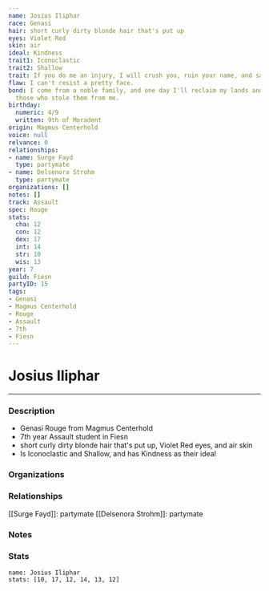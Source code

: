 ```yaml
---
name: Josius Iliphar
race: Genasi
hair: short curly dirty blonde hair that's put up
eyes: Violet Red
skin: air
ideal: Kindness
trait1: Iconoclastic
trait2: Shallow
trait: If you do me an injury, I will crush you, ruin your name, and salt your fields.
flaw: I can't resist a pretty face.
bond: I come from a noble family, and one day I'll reclaim my lands and title from
  those who stole them from me.
birthday:
  numeric: 4/9
  written: 9th of Moradent
origin: Magmus Centerhold
voice: null
relvance: 0
relationships:
- name: Surge Fayd
  type: partymate
- name: Delsenora Strohm
  type: partymate
organizations: []
notes: []
track: Assault
spec: Rouge
stats:
  cha: 12
  con: 12
  dex: 17
  int: 14
  str: 10
  wis: 13
year: 7
guild: Fiesn
partyID: 15
tags:
- Genasi
- Magmus Centerhold
- Rouge
- Assault
- 7th
- Fiesn
---
```

# Josius Iliphar
---
### Description
- Genasi Rouge from Magmus Centerhold
- 7th year Assault student in Fiesn
- short curly dirty blonde hair that's put up, Violet Red eyes, and air skin
- Is Iconoclastic and Shallow, and has Kindness as their ideal

### Organizations

### Relationships
[[Surge Fayd]]: partymate
[[Delsenora Strohm]]: partymate

### Notes

### Stats
```statblock
name: Josius Iliphar
stats: [10, 17, 12, 14, 13, 12]
```